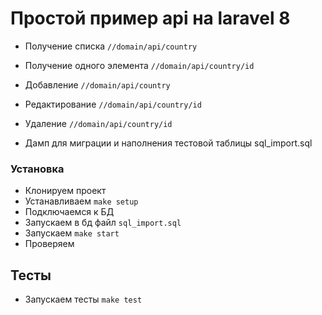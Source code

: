 # Простой пример api на laravel 8

* Получение списка               `//domain/api/country`
* Получение одного элемента      `//domain/api/country/id`
* Добавление                     `//domain/api/country`
* Редактирование                 `//domain/api/country/id`
* Удаление                       `//domain/api/country/id`


* Дамп для миграции и наполнения тестовой таблицы sql_import.sql

### Установка

* Клонируем проект
* Устанавливаем  `make setup`
* Подключаемся к БД
* Запускаем в бд файл `sql_import.sql`
* Запускаем `make start`
* Проверяем

## Тесты

* Запускаем тесты `make test`
